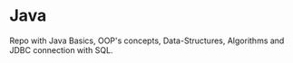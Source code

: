 # Java

Repo with Java Basics, OOP's concepts, Data-Structures, Algorithms and JDBC connection with SQL.
